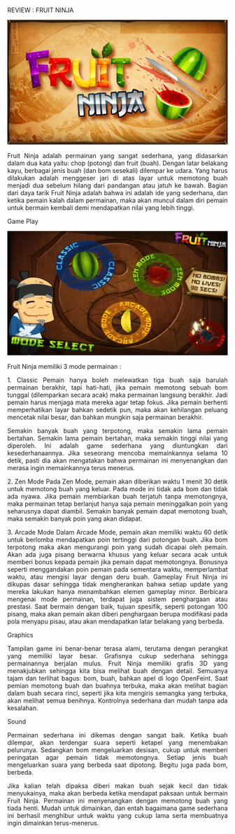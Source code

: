 REVIEW : FRUIT NINJA

 <img src="1.jpg">
 
 <p align="justify">
Fruit Ninja adalah permainan yang sangat sederhana, yang didasarkan dalam dua kata yaitu: chop (potong) dan fruit (buah). Dengan latar belakang kayu, berbagai jenis buah (dan bom sesekali) dilempar ke udara. Yang harus dilakukan adalah menggeser jari di atas layar untuk memotong buah menjadi dua sebelum hilang dari pandangan atau jatuh ke bawah. Bagian dari daya tarik Fruit Ninja adalah bahwa ini adalah ide yang sederhana, dan ketika pemain kalah dalam permainan, maka akan muncul dalam diri pemain untuk bermain kembali demi mendapatkan nilai yang lebih tinggi.
</p>

Game Play

<img src="2.jpg">

Fruit Ninja memiliki 3 mode permainan :

<p align="justify">
1. Classic
Pemain hanya boleh melewatkan tiga buah saja barulah permainan berakhir, tapi hati-hati, jika pemain memotong sebuah bom tunggal (dilemparkan secara acak) maka permainan langsung berakhir. Jadi pemain harus menjaga mata mereka agar tetap fokus. Jika pemain berhenti memperhatikan layar bahkan sedetik pun, maka akan kehilangan peluang mencetak nilai besar, dan bahkan mungkin saja permainan berakhir.
</p>
<p align="justify">
Semakin banyak buah yang terpotong, maka semakin lama pemain bertahan. Semakin lama pemain bertahan, maka semakin tinggi nilai yang diperoleh. Ini adalah game sederhana yang diuntungkan dari kesederhanaannya. Jika seseorang mencoba memainkannya selama 10 detik, pasti dia akan mengatakan bahwa permainan ini menyenangkan dan merasa ingin memainkannya terus menerus.
</p>

<p align="justify">
2. Zen Mode
Pada Zen Mode, pemain akan diberikan waktu 1 menit 30 detik untuk memotong buah yang keluar. Pada mode ini tidak ada bom dan tidak ada nyawa. Jika pemain membiarkan buah terjatuh tanpa memotongnya, maka permainan tetap berlanjut hanya saja pemain meninggalkan poin yang seharusnya dapat diambil. Semakin banyak pemain dapat memotong buah, maka semakin banyak poin yang akan didapat.
</p>

<p align="justify">
3. Arcade Mode
Dalam Arcade Mode, pemain akan memiliki waktu 60 detik untuk berlomba mendapatkan poin tertinggi dari potongan buah. Jika bom terpotong maka akan mengurangi poin yang sudah dicapai oleh pemain. Akan ada juga pisang berwarna khusus yang keluar secara acak untuk memberi bonus kepada pemain jika pemain dapat memotongnya. Bonusnya seperti menggandakan poin pemain pada sementara waktu, memperlambat waktu, atau mengisi layar dengan deru buah. 
Gameplay Fruit Ninja ini dikupas dasar sehingga tidak mengherankan bahwa setiap update yang mereka lakukan hanya menambahkan elemen gameplay minor. Berbicara mengenai mode permainan, terdapat juga sistem penghargaan atau prestasi. Saat bermain dengan baik, tujuan spesifik, seperti potongan 100 pisang, maka akan pemain akan diberi penghargaan berupa modifikasi pada pola menyapu pisau, atau akan mendapatkan latar belakang yang berbeda.
</p>

Graphics
<p align="justify">
Tampilan game ini benar-benar terasa alami, terutama dengan perangkat yang memiliki layar besar. Grafisnya cukup sederhana sehingga permainannya berjalan mulus. Fruit Ninja memiliki grafis 3D yang menakjubkan sehingga kita bisa melihat buah dengan detail. Semuanya tajam dan terlihat bagus: bom, buah, bahkan apel di logo OpenFeint. Saat pemian memotong buah dan buahnya terbuka, maka akan melihat bagian dalam buah secara rinci, seperti jika kita mengiris semangka yang terbuka, akan melihat semua benihnya. Kontrolnya sederhana dan mudah tanpa ada kesalahan.
</p>

Sound
<p align="justify">
Permainan sederhana ini dikemas dengan sangat baik. Ketika buah dilempar, akan terdengar suara seperti ketapel yang menembakan pelurunya. Sedangkan bom mengeluarkan desisan, cukup untuk memberi peringatan agar  pemain tidak memotongnya. Setiap jenis buah mengeluarkan suara yang berbeda saat dipotong. Begitu juga pada bom, berbeda.
</p>

<p align="justify">
Jika kalian telah dipaksa diberi makan buah sejak kecil dan tidak menyukainya, maka akan berbeda ketika mendapat paksaan untuk bermain Fruit Ninja. Permainan ini menyenangkan dengan memotong buah yang tiada henti. Mudah untuk dimainkan, dan entah bagaimana game sederhana ini berhasil menghibur untuk waktu yang cukup lama serta membuatnya ingin dimainkan terus-menerus.
</p>